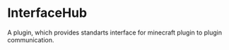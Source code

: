 # InterfaceHub
A plugin, which provides standarts interface for minecraft plugin to plugin communication.
